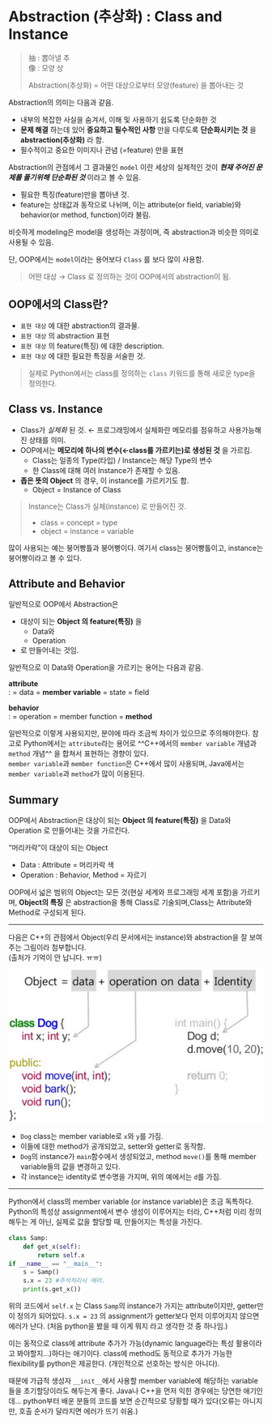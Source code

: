 # Abstraction (추상화) : Class and Instance

> 抽 : 뽑아낼 추  
> 像 : 모양 상  
>  
> Abstraction(추상화) = 어떤 대상으로부터 모양(feature) 을 뽑아내는 것

Abstraction의 의미는 다음과 같음.

- 내부의 복잡한 사실을 숨겨서, 이해 및 사용하기 쉽도록 단순화한 것
- **문제 해결** 하는데 있어 **중요하고 필수적인 사항** 만을 다루도록 **단순화시키는 것** 을 **abstraction(추상화)** 라 함.
- 필수적이고 중요한 이미지나 관념 (=feature) 만을 표현

Abstraction의 관점에서 그 결과물인 `model` 이란 세상의 실제적인 것이 ***현재 주어진 문제를 풀기위해 단순화된 것*** 이라고 볼 수 있음.

- 필요한 특징(feature)만을 뽑아낸 것.
- feature는 상태값과 동작으로 나뉘며, 이는 attribute(or field, variable)와 behavior(or method, function)이라 불림.

비슷하게 modeling은 model을 생성하는 과정이며, 즉 abstraction과 비슷한 의미로 사용될 수 있음.

단, OOP에서는 `model`이라는 용어보다 `Class` 를 보다 많이 사용함.

> 어떤 대상 → Class 로 정의하는 것이 OOP에서의 abstraction이 됨.

## OOP에서의 Class란?

- `표현 대상` 에 대한 abstraction의 결과물.
- `표현 대상` 의 abstraction 표현
- `표현 대상` 의 feature(특징) 에 대한 description.
- `표현 대상` 에 대한 필요한 특징을 서술한 것.

> 실제로 Python에서는 class를 정의하는 `class` 키워드를 통해 새로운 type을 정의한다.

## Class vs. Instance

- Class가 *실체화* 된 것. ← 프로그래밍에서 실체화란 메모리를 점유하고 사용가능해진 상태를 의미.
- OOP에서는 **메모리에 하나의 변수(←class를 가르키는)로 생성된 것** 을 가르킴.
    - Class는 일종의 Type(타입) / Instance는 해당 Type의 변수
    - 한 Class에 대해 여러 Instance가 존재할 수 있음.
- **좁은 뜻의 Object** 의 경우, 이 instance를 가르키기도 함.
    - Object = Instance of Class

> Instance는 Class가 실체(instance) 로 만들어진 것.  
>
> * class = concept = type
> * object = instance = variable

많이 사용되는 예는 붕어빵틀과 붕어빵이다. 여기서 class는 붕어빵틀이고, instance는 붕어빵이라고 볼 수 있다.

## Attribute and Behavior

일반적으로 OOP에서 Abstraction은

* 대상이 되는 **Object 의 feature(특징)** 을
    * Data와 
    * Operation 
* 로 만들어내는 것임.

일반적으로 이 Data와 Operation을 가르키는 용어는 다음과 같음.

**attribute**  
: = data = **member variable** = state = field

**behavior**  
: = operation = member function = **method**

일반적으로 이렇게 사용되지만, 분야에 따라 조금씩 차이가 있으므로 주의해야한다. 참고로 Python에서는 `attribute`라는 용어로 ^^C++에서의 `member variable` 개념과 `method` 개념^^ 을 합쳐서 표현하는 경향이 있다.  
`member variable`과 `member function`은 C++에서 많이 사용되며, Java에서는 `member variable`과 `method`가 많이 이용된다.

## Summary

OOP에서 Abstraction은 대상이 되는 **Object 의 feature(특징)** 을 Data와 Operation 로 만들어내는 것을 가르킨다.

“머리카락”이 대상이 되는 Object

* Data : Attribute = 머리카락 색
* Operation : Behavior, Method = 자르기

OOP에서 넓은 범위의 Object는 모든 것(현실 세계와 프로그래밍 세계 포함)을 가르키며, **Object의 특징** 은 abstraction을 통해 Class로 기술되며,Class는 Attribute와 Method로 구성되게 된다.

---

다음은 C++의 관점에서 Object(우리 문서에서는 instance)와 abstraction을 잘 보여주는 그림이라 첨부합니다.  
(출처가 기억이 안 납니다. ㅠㅠ)

![](../img/oop_cpp.png)

* `Dog` class는 member variable로 `x`와 `y`를 가짐.
* 이들에 대한 method가 공개되었고, setter와 getter로 동작함.
* `Dog`의 instance가 `main`함수에서 생성되었고, method `move()`를 통해 member variable들의 값을 변경하고 있다.
* 각 instance는 identity로 변수명을 가지며, 위의 예에서는 `d`를 가짐.

---

Python에서 class의 member variable (or instance variable)은 조금 독특하다. Python의 특성상 assignment에서 변수 생성이 이루어지는 터라, C++처럼 미리 정의해두는 게 아닌, 실제로 값을 할당할 때, 만들어지는 특성을 가진다. 

```python
class Samp:
    def get_x(self):
        return self.x
if __name__ == "__main__":
    s = Samp()
    s.x = 23 #주석처리시 에러.
    print(s.get_x())
```

위의 코드에서 `self.x` 는 Class `Samp`의 instance가 가지는 attribute이지만, getter만이 정의가 되어있다. `s.x = 23` 의 assignment가 getter보다 먼저 이루어지지 않으면 에러가 난다. (처음 python을 봤을 때 이게 뭐지 라고 생각한 것 중 하나임.)  

이는 동적으로 class에 attribute 추가가 가능(dynamic language라는 특성 활용이라고 봐야할지...)하다는 애기이다. class에 method도 동적으로 추가가 가능한 flexibility를 python은 제공한다. (개인적으로 선호하는 방식은 아니다). 

때문에 가급적 생성자 `__init__`에서 사용할 member variable에 해당하는 variable들을 초기할당이라도 해두는게 좋다. Java나 C++을 먼저 익힌 경우에는 당연한 애기인데... python부터 배운 분들의 코드를 보면 순간적으로 당황할 때가 있다(오류는 아니지만, 호출 순서가 달라지면 에러가 뜨기 쉬움.)